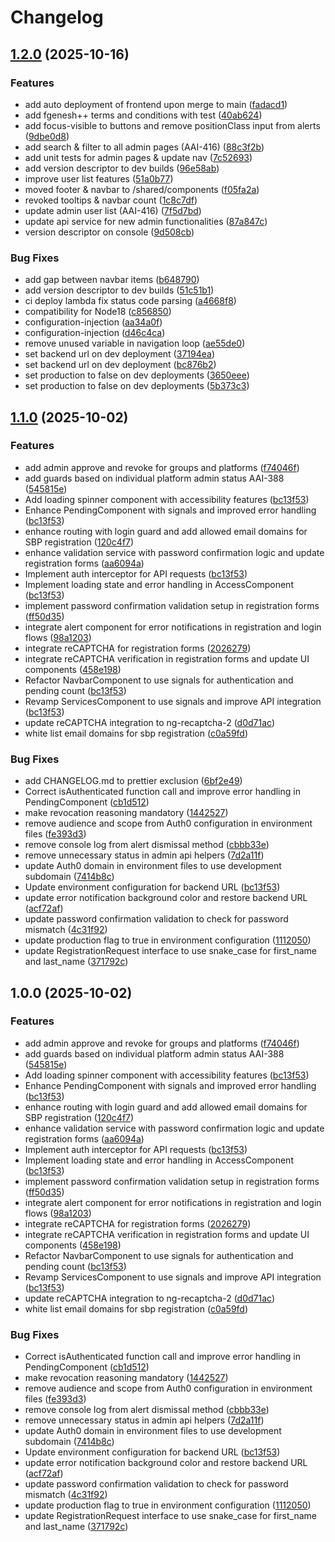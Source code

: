 # Changelog

## [1.2.0](https://github.com/AustralianBioCommons/aai-portal/compare/v1.1.0...v1.2.0) (2025-10-16)


### Features

* add auto deployment of frontend upon merge to main ([fadacd1](https://github.com/AustralianBioCommons/aai-portal/commit/fadacd1cb2886becadc80bb215e593bba135d3ca))
* add fgenesh++ terms and conditions with test ([40ab624](https://github.com/AustralianBioCommons/aai-portal/commit/40ab624e09b640618be61095d25a0677aabdadb3))
* add focus-visible to buttons and remove positionClass input from alerts ([9dbe0d8](https://github.com/AustralianBioCommons/aai-portal/commit/9dbe0d83dc1b9e6620d6740d01af6ba669720b3c))
* add search & filter to all admin pages (AAI-416) ([88c3f2b](https://github.com/AustralianBioCommons/aai-portal/commit/88c3f2b3424d1ed9c5fc586af7bca27f0a942081))
* add unit tests for admin pages & update nav ([7c52693](https://github.com/AustralianBioCommons/aai-portal/commit/7c526934aded87ed668c9a653cbe578cf53dbfb0))
* add version descriptor to dev builds ([96e58ab](https://github.com/AustralianBioCommons/aai-portal/commit/96e58ab9e9b6195dc122ab7d7ec8056bba5b89b7))
* improve user list features ([51a0b77](https://github.com/AustralianBioCommons/aai-portal/commit/51a0b77592b8497b814adb0b1e40aaa512357ee8))
* moved footer & navbar to /shared/components ([f05fa2a](https://github.com/AustralianBioCommons/aai-portal/commit/f05fa2a5813f343dbf8287eeeea1c605aa19728c))
* revoked tooltips & navbar count ([1c8c7df](https://github.com/AustralianBioCommons/aai-portal/commit/1c8c7df627cf676b82442ccdb5c39a887eb7f496))
* update admin user list (AAI-416) ([7f5d7bd](https://github.com/AustralianBioCommons/aai-portal/commit/7f5d7bdb19aadff4a759581c82f2aba674f25472))
* update api service for new admin functionalities ([87a847c](https://github.com/AustralianBioCommons/aai-portal/commit/87a847cd58aa6efbc793b0597ae80bce0db0e3ed))
* version descriptor on console ([9d508cb](https://github.com/AustralianBioCommons/aai-portal/commit/9d508cb98b21711ab5553f49d0db3ab5fecd8499))


### Bug Fixes

* add gap between navbar items ([b648790](https://github.com/AustralianBioCommons/aai-portal/commit/b648790e488b7cc9e1e5f60bb486f68923eabfdb))
* add version descriptor to dev builds ([51c51b1](https://github.com/AustralianBioCommons/aai-portal/commit/51c51b152fe064142c14b2bf59adac3dbdc3884c))
* ci deploy lambda fix status code parsing ([a4668f8](https://github.com/AustralianBioCommons/aai-portal/commit/a4668f8700c01bf6a304fa5db62343cf1e5b50de))
* compatibility for Node18 ([c856850](https://github.com/AustralianBioCommons/aai-portal/commit/c8568502d4d3357afc5d4443379d4d256fe3874c))
* configuration-injection ([aa34a0f](https://github.com/AustralianBioCommons/aai-portal/commit/aa34a0fe7916b92204a76e6eea6f1d5be4774918))
* configuration-injection ([d46c4ca](https://github.com/AustralianBioCommons/aai-portal/commit/d46c4cab5fcdd73ace944a56ed8322756db85802))
* remove unused variable in navigation loop ([ae55de0](https://github.com/AustralianBioCommons/aai-portal/commit/ae55de08b547d97284b510a06fc0543aeca7b5d8))
* set backend url on dev deployment ([37194ea](https://github.com/AustralianBioCommons/aai-portal/commit/37194eaed07d42c0ee2ca174c744dbc905764268))
* set backend url on dev deployment ([bc876b2](https://github.com/AustralianBioCommons/aai-portal/commit/bc876b29f09ddfbe8b98481c83ee04adfb642f87))
* set production to false on dev deployments ([3650eee](https://github.com/AustralianBioCommons/aai-portal/commit/3650eee49a14f2a483fa7a6eecea1ca8666f961f))
* set production to false on dev deployments ([5b373c3](https://github.com/AustralianBioCommons/aai-portal/commit/5b373c37da5b0ae0ae061b6328b7f1b6e5bfe03c))

## [1.1.0](https://github.com/AustralianBioCommons/aai-portal/compare/v1.0.0...v1.1.0) (2025-10-02)


### Features

* add admin approve and revoke for groups and platforms ([f74046f](https://github.com/AustralianBioCommons/aai-portal/commit/f74046f931425c30a9f5c0f9c84afaf5ed9551c8))
* add guards based on individual platform admin status AAI-388 ([545815e](https://github.com/AustralianBioCommons/aai-portal/commit/545815ea835f195c92e0d3c4d3b1cae7bd5fbf4e))
* Add loading spinner component with accessibility features ([bc13f53](https://github.com/AustralianBioCommons/aai-portal/commit/bc13f53fcbc7ac191e92ffbcf4b68692ec1d3c9e))
* Enhance PendingComponent with signals and improved error handling ([bc13f53](https://github.com/AustralianBioCommons/aai-portal/commit/bc13f53fcbc7ac191e92ffbcf4b68692ec1d3c9e))
* enhance routing with login guard and add allowed email domains for SBP registration ([120c4f7](https://github.com/AustralianBioCommons/aai-portal/commit/120c4f756620c3555a86511abc9fb007a38eb2a9))
* enhance validation service with password confirmation logic and update registration forms ([aa6094a](https://github.com/AustralianBioCommons/aai-portal/commit/aa6094a4dc4cc899216c272045eb885b74ef1dc7))
* Implement auth interceptor for API requests ([bc13f53](https://github.com/AustralianBioCommons/aai-portal/commit/bc13f53fcbc7ac191e92ffbcf4b68692ec1d3c9e))
* Implement loading state and error handling in AccessComponent ([bc13f53](https://github.com/AustralianBioCommons/aai-portal/commit/bc13f53fcbc7ac191e92ffbcf4b68692ec1d3c9e))
* implement password confirmation validation setup in registration forms ([ff50d35](https://github.com/AustralianBioCommons/aai-portal/commit/ff50d3543b025e315f21c11fa3031f3b06526f96))
* integrate alert component for error notifications in registration and login flows ([98a1203](https://github.com/AustralianBioCommons/aai-portal/commit/98a12039ada2ee7c39f3b22be82dadf76456124f))
* integrate reCAPTCHA for registration forms ([2026279](https://github.com/AustralianBioCommons/aai-portal/commit/2026279a7b59245128817e3455b09c5fa2adc190))
* integrate reCAPTCHA verification in registration forms and update UI components ([458e198](https://github.com/AustralianBioCommons/aai-portal/commit/458e198beb2bf7f908e7f0bd1823461b748621d9))
* Refactor NavbarComponent to use signals for authentication and pending count ([bc13f53](https://github.com/AustralianBioCommons/aai-portal/commit/bc13f53fcbc7ac191e92ffbcf4b68692ec1d3c9e))
* Revamp ServicesComponent to use signals and improve API integration ([bc13f53](https://github.com/AustralianBioCommons/aai-portal/commit/bc13f53fcbc7ac191e92ffbcf4b68692ec1d3c9e))
* update reCAPTCHA integration to ng-recaptcha-2 ([d0d71ac](https://github.com/AustralianBioCommons/aai-portal/commit/d0d71acead9252b35521f1d1f9e8b338a9b3069a))
* white list email domains for sbp registration ([c0a59fd](https://github.com/AustralianBioCommons/aai-portal/commit/c0a59fdaf1fa7e9ab6a094eaa7867411273776da))


### Bug Fixes

* add CHANGELOG.md to prettier exclusion ([6bf2e49](https://github.com/AustralianBioCommons/aai-portal/commit/6bf2e49020788699cc8cee51d62563798b8f3b20))
* Correct isAuthenticated function call and improve error handling in PendingComponent ([cb1d512](https://github.com/AustralianBioCommons/aai-portal/commit/cb1d51216ccc1f3e2b63211da1ce941a3320115a))
* make revocation reasoning mandatory ([1442527](https://github.com/AustralianBioCommons/aai-portal/commit/1442527b7d386710f86aeffd2e943ed412121953))
* remove audience and scope from Auth0 configuration in environment files ([fe393d3](https://github.com/AustralianBioCommons/aai-portal/commit/fe393d3eb2a5b6dcfeadd03e0b938c20887e30ae))
* remove console log from alert dismissal method ([cbbb33e](https://github.com/AustralianBioCommons/aai-portal/commit/cbbb33ec15be9af4e611c0d551bf452369664531))
* remove unnecessary status in admin api helpers ([7d2a11f](https://github.com/AustralianBioCommons/aai-portal/commit/7d2a11f7cf94ff2bc360209765255def106d711f))
* update Auth0 domain in environment files to use development subdomain ([7414b8c](https://github.com/AustralianBioCommons/aai-portal/commit/7414b8c5cf0dff9b4ab9146a5ac337452208f884))
* Update environment configuration for backend URL ([bc13f53](https://github.com/AustralianBioCommons/aai-portal/commit/bc13f53fcbc7ac191e92ffbcf4b68692ec1d3c9e))
* update error notification background color and restore backend URL ([acf72af](https://github.com/AustralianBioCommons/aai-portal/commit/acf72af34642c9defa49a4ace4008aabbd5cac0f))
* update password confirmation validation to check for password mismatch ([4c31f92](https://github.com/AustralianBioCommons/aai-portal/commit/4c31f92a5ac155a502cd8d58b2a759ea855da1b2))
* update production flag to true in environment configuration ([1112050](https://github.com/AustralianBioCommons/aai-portal/commit/1112050f81a8e3cd8c764e71d184ae04988cd0df))
* update RegistrationRequest interface to use snake_case for first_name and last_name ([371792c](https://github.com/AustralianBioCommons/aai-portal/commit/371792c784cf030bc0c00c35faa2d0729c7a5e4f))

## 1.0.0 (2025-10-02)


### Features

* add admin approve and revoke for groups and platforms ([f74046f](https://github.com/AustralianBioCommons/aai-portal/commit/f74046f931425c30a9f5c0f9c84afaf5ed9551c8))
* add guards based on individual platform admin status AAI-388 ([545815e](https://github.com/AustralianBioCommons/aai-portal/commit/545815ea835f195c92e0d3c4d3b1cae7bd5fbf4e))
* Add loading spinner component with accessibility features ([bc13f53](https://github.com/AustralianBioCommons/aai-portal/commit/bc13f53fcbc7ac191e92ffbcf4b68692ec1d3c9e))
* Enhance PendingComponent with signals and improved error handling ([bc13f53](https://github.com/AustralianBioCommons/aai-portal/commit/bc13f53fcbc7ac191e92ffbcf4b68692ec1d3c9e))
* enhance routing with login guard and add allowed email domains for SBP registration ([120c4f7](https://github.com/AustralianBioCommons/aai-portal/commit/120c4f756620c3555a86511abc9fb007a38eb2a9))
* enhance validation service with password confirmation logic and update registration forms ([aa6094a](https://github.com/AustralianBioCommons/aai-portal/commit/aa6094a4dc4cc899216c272045eb885b74ef1dc7))
* Implement auth interceptor for API requests ([bc13f53](https://github.com/AustralianBioCommons/aai-portal/commit/bc13f53fcbc7ac191e92ffbcf4b68692ec1d3c9e))
* Implement loading state and error handling in AccessComponent ([bc13f53](https://github.com/AustralianBioCommons/aai-portal/commit/bc13f53fcbc7ac191e92ffbcf4b68692ec1d3c9e))
* implement password confirmation validation setup in registration forms ([ff50d35](https://github.com/AustralianBioCommons/aai-portal/commit/ff50d3543b025e315f21c11fa3031f3b06526f96))
* integrate alert component for error notifications in registration and login flows ([98a1203](https://github.com/AustralianBioCommons/aai-portal/commit/98a12039ada2ee7c39f3b22be82dadf76456124f))
* integrate reCAPTCHA for registration forms ([2026279](https://github.com/AustralianBioCommons/aai-portal/commit/2026279a7b59245128817e3455b09c5fa2adc190))
* integrate reCAPTCHA verification in registration forms and update UI components ([458e198](https://github.com/AustralianBioCommons/aai-portal/commit/458e198beb2bf7f908e7f0bd1823461b748621d9))
* Refactor NavbarComponent to use signals for authentication and pending count ([bc13f53](https://github.com/AustralianBioCommons/aai-portal/commit/bc13f53fcbc7ac191e92ffbcf4b68692ec1d3c9e))
* Revamp ServicesComponent to use signals and improve API integration ([bc13f53](https://github.com/AustralianBioCommons/aai-portal/commit/bc13f53fcbc7ac191e92ffbcf4b68692ec1d3c9e))
* update reCAPTCHA integration to ng-recaptcha-2 ([d0d71ac](https://github.com/AustralianBioCommons/aai-portal/commit/d0d71acead9252b35521f1d1f9e8b338a9b3069a))
* white list email domains for sbp registration ([c0a59fd](https://github.com/AustralianBioCommons/aai-portal/commit/c0a59fdaf1fa7e9ab6a094eaa7867411273776da))


### Bug Fixes

* Correct isAuthenticated function call and improve error handling in PendingComponent ([cb1d512](https://github.com/AustralianBioCommons/aai-portal/commit/cb1d51216ccc1f3e2b63211da1ce941a3320115a))
* make revocation reasoning mandatory ([1442527](https://github.com/AustralianBioCommons/aai-portal/commit/1442527b7d386710f86aeffd2e943ed412121953))
* remove audience and scope from Auth0 configuration in environment files ([fe393d3](https://github.com/AustralianBioCommons/aai-portal/commit/fe393d3eb2a5b6dcfeadd03e0b938c20887e30ae))
* remove console log from alert dismissal method ([cbbb33e](https://github.com/AustralianBioCommons/aai-portal/commit/cbbb33ec15be9af4e611c0d551bf452369664531))
* remove unnecessary status in admin api helpers ([7d2a11f](https://github.com/AustralianBioCommons/aai-portal/commit/7d2a11f7cf94ff2bc360209765255def106d711f))
* update Auth0 domain in environment files to use development subdomain ([7414b8c](https://github.com/AustralianBioCommons/aai-portal/commit/7414b8c5cf0dff9b4ab9146a5ac337452208f884))
* Update environment configuration for backend URL ([bc13f53](https://github.com/AustralianBioCommons/aai-portal/commit/bc13f53fcbc7ac191e92ffbcf4b68692ec1d3c9e))
* update error notification background color and restore backend URL ([acf72af](https://github.com/AustralianBioCommons/aai-portal/commit/acf72af34642c9defa49a4ace4008aabbd5cac0f))
* update password confirmation validation to check for password mismatch ([4c31f92](https://github.com/AustralianBioCommons/aai-portal/commit/4c31f92a5ac155a502cd8d58b2a759ea855da1b2))
* update production flag to true in environment configuration ([1112050](https://github.com/AustralianBioCommons/aai-portal/commit/1112050f81a8e3cd8c764e71d184ae04988cd0df))
* update RegistrationRequest interface to use snake_case for first_name and last_name ([371792c](https://github.com/AustralianBioCommons/aai-portal/commit/371792c784cf030bc0c00c35faa2d0729c7a5e4f))
